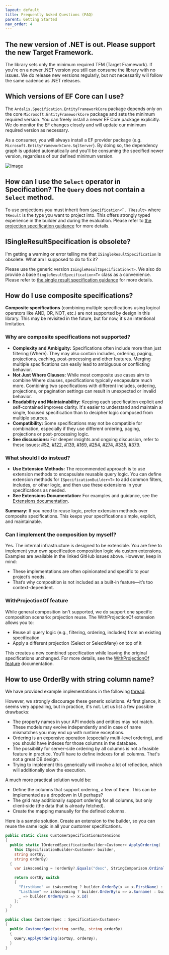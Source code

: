 ```yaml
---
layout: default
title: Frequently Asked Questions (FAQ)
parent: Getting Started
nav_order: 4
---
```


## The new version of .NET is out. Please support the new Target Framework.

The library sets only the minimum required TFM (Target Framework). If you're on a newer .NET version you still can consume the library with no issues. We do release new versions regularly, but not necessarily will follow the same cadence as .NET releases.

## Which versions of EF Core can I use?

The `Ardalis.Specification.EntityFrameworkCore` package depends only on the core `Microsoft.EntityFrameworkCore` package and sets the minimum required version. You can freely install a newer EF Core package explicitly. We do monitor the EF changes closely and will update our minimum required version as necessary. 

As a consumer, you will always install a EF provider package (e.g. `Microsoft.EntityFrameworkCore.SqlServer`). By doing so, the dependency graph is updated automatically and you'll be consuming the specified newer version, regardless of our defined minimum version. 

![Image](https://github.com/user-attachments/assets/9e84cf9f-f99f-458b-a1ca-c856b4d0d8f2)

## How can I use the `Select` operator in Specification? The `Query` does not contain a `Select` method.

To use projections you must inherit from `Specification<T, TResult>` where `TResult` is the type you want to project into. This offers strongly typed experience in the builder and during the evaluation. Please refer to [the projection specification guidance](../usage/create-specifications.md#projection-specification) for more details.

## ISingleResultSpecification is obsolete?

I'm getting a warning or error telling me that `ISingleResultSpecification` is obsolete. What am I supposed to do to fix it?

Please use the generic version `ISingleResultSpecification<T>`. We also do provide a base `SingleResultSpecification<T>` class as a convenience. Please refer to [the single result specification guidance](../usage/create-specifications.md#single-result-specification) for more details.

## How do I use composite specifications?

**Composite specifications** (combining multiple specifications using logical operators like AND, OR, NOT, etc.) are not supported by design in this library. This may be revisited in the future, but for now, it's an intentional limitation.

### Why are composite specifications not supported?

- **Complexity and Ambiguity:** Specifications often include more than just filtering (Where). They may also contain includes, ordering, paging, projections, caching, post-processing and other features. Merging multiple specifications can easily lead to ambiguous or conflicting behavior.
- **Not Just Where Clauses:** While most composite use cases aim to combine Where clauses, specifications typically encapsulate much more. Combining two specifications with different includes, ordering, projections, or pagination settings can result in unexpected or invalid behavior.
- **Readability and Maintainability:** Keeping each specification explicit and self-contained improves clarity. It's easier to understand and maintain a single, focused specification than to decipher logic composed from multiple sources.
- **Compatibility:** Some specifications may not be compatible for combination, especially if they use different ordering, paging, projections or post-processing logic.
- **See discussions:** For deeper insights and ongoing discussion, refer to these issues: [#52](https://github.com/ardalis/Specification/issues/52), [#122](https://github.com/ardalis/Specification/issues/122), [#139](https://github.com/ardalis/Specification/issues/139), [#169](https://github.com/ardalis/Specification/issues/169), [#254](https://github.com/ardalis/Specification/issues/254), [#274](https://github.com/ardalis/Specification/issues/274), [#335](https://github.com/ardalis/Specification/issues/335), [#379](https://github.com/ardalis/Specification/issues/379).

### What should I do instead?

- **Use Extension Methods:** The recommended approach is to use extension methods to encapsulate reusable query logic. You can define extension methods for `ISpecificationBuilder<T>` to add common filters, includes, or other logic, and then use these extensions in your specifications as needed.
- **See Extensions Documentation:** For examples and guidance, see the [Extensions documentation](../extensions/extensions-for-specifications.md).

**Summary:**
If you need to reuse logic, prefer extension methods over composite specifications. This keeps your specifications simple, explicit, and maintainable.

### Can I implement the composition by myself?

Yes. The internal infrastructure is designed to be extensible. You are free to implement your own specification composition logic via custom extensions. Examples are available in the linked GitHub issues above. However, keep in mind:
- These implementations are often opinionated and specific to your project’s needs.
- That’s why composition is not included as a built-in feature—it’s too context-dependent.

### WithProjectionOf feature

While general composition isn't supported, we do support one specific composition scenario: projection reuse. The WithProjectionOf extension allows you to:
- Reuse all query logic (e.g., filtering, ordering, includes) from an existing specification
- Apply a different projection (Select or SelectMany) on top of it

This creates a new combined specification while leaving the original specifications unchanged. For more details, see the [WithProjectionOf feature](../features/withprojectionof.md) documentation.

## How to use OrderBy with string column name?

We have provided example implementations in the following [thread](https://github.com/ardalis/Specification/issues/53#issuecomment-776700662).

However, we strongly discourage these generic solutions. At first glance, it seems very appealing, but in practice, it's not. Let us list a few possible drawbacks:

- The property names in your API models and entities may not match. These models may evolve independently and in case of name mismatches you may end up with runtime exceptions.
- Ordering is an expensive operation (especially multi-level ordering), and you should have indexes for those columns in the database.
- The possibility for server-side ordering by all columns is not a feasible feature in practice. You'll have to define indexes for all columns. That's not a great DB design.
- Trying to implement this generically will involve a lot of reflection, which will additionally slow the execution.

A much more practical solution would be:
- Define the columns that support ordering, a few of them. This can be implemented as a dropdown in UI perhaps?
- The grid may additionally support ordering for all columns, but only client-side (the data that is already fetched).
- Create the mapping manually for the defined columns.

Here is a sample solution. Create an extension to the builder, so you can reuse the same logic in all your customer specifications.

```csharp
public static class CustomerSpecificationExtensions
{
  public static IOrderedSpecificationBuilder<Customer> ApplyOrdering(
    this ISpecificationBuilder<Customer> builder, 
    string sortBy, 
    string orderBy)
  {
    var isAscending = !orderBy?.Equals("desc", StringComparison.OrdinalIgnoreCase) ?? false;

    return sortBy switch
    {
      "FirstName" => isAscending ? builder.OrderBy(x => x.FirstName) : builder.OrderByDescending(x => x.FirstName),
      "LastName" => isAscending ? builder.OrderBy(x => x.Surname) : builder.OrderByDescending(x => x.Surname),
      _ => builder.OrderBy(x => x.Id)
    };
  }
}

public class CustomerSpec : Specification<Customer>
{
  public CustomerSpec(string sortBy, string orderBy)
  {
    Query.ApplyOrdering(sortBy, orderBy);
  }
}
```
